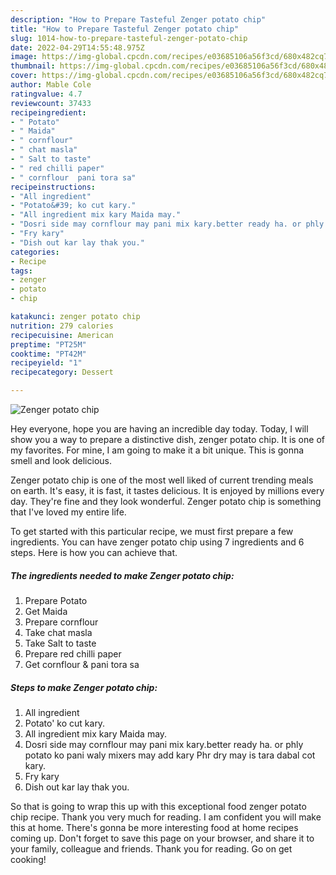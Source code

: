 ```yaml
---
description: "How to Prepare Tasteful Zenger potato chip"
title: "How to Prepare Tasteful Zenger potato chip"
slug: 1014-how-to-prepare-tasteful-zenger-potato-chip
date: 2022-04-29T14:55:48.975Z
image: https://img-global.cpcdn.com/recipes/e03685106a56f3cd/680x482cq70/zenger-potato-chip-recipe-main-photo.jpg
thumbnail: https://img-global.cpcdn.com/recipes/e03685106a56f3cd/680x482cq70/zenger-potato-chip-recipe-main-photo.jpg
cover: https://img-global.cpcdn.com/recipes/e03685106a56f3cd/680x482cq70/zenger-potato-chip-recipe-main-photo.jpg
author: Mable Cole
ratingvalue: 4.7
reviewcount: 37433
recipeingredient:
- " Potato"
- " Maida"
- " cornflour"
- " chat masla"
- " Salt to taste"
- " red chilli paper"
- " cornflour  pani tora sa"
recipeinstructions:
- "All ingredient"
- "Potato&#39; ko cut kary."
- "All ingredient mix kary Maida may."
- "Dosri side may cornflour may pani mix kary.better ready ha. or phly potato ko pani waly mixers may add kary Phr dry may is tara dabal cot kary."
- "Fry kary"
- "Dish out kar lay thak you."
categories:
- Recipe
tags:
- zenger
- potato
- chip

katakunci: zenger potato chip 
nutrition: 279 calories
recipecuisine: American
preptime: "PT25M"
cooktime: "PT42M"
recipeyield: "1"
recipecategory: Dessert

---
```



![Zenger potato chip](https://img-global.cpcdn.com/recipes/e03685106a56f3cd/680x482cq70/zenger-potato-chip-recipe-main-photo.jpg)

Hey everyone, hope you are having an incredible day today. Today, I will show you a way to prepare a distinctive dish, zenger potato chip. It is one of my favorites. For mine, I am going to make it a bit unique. This is gonna smell and look delicious.



Zenger potato chip is one of the most well liked of current trending meals on earth. It's easy, it is fast, it tastes delicious. It is enjoyed by millions every day. They're fine and they look wonderful. Zenger potato chip is something that I've loved my entire life.


To get started with this particular recipe, we must first prepare a few ingredients. You can have zenger potato chip using 7 ingredients and 6 steps. Here is how you can achieve that.

<!--inarticleads1-->

##### The ingredients needed to make Zenger potato chip:

1. Prepare  Potato
1. Get  Maida
1. Prepare  cornflour
1. Take  chat masla
1. Take  Salt to taste
1. Prepare  red chilli paper
1. Get  cornflour &amp; pani tora sa




<!--inarticleads2-->

##### Steps to make Zenger potato chip:

1. All ingredient
1. Potato&#39; ko cut kary.
1. All ingredient mix kary Maida may.
1. Dosri side may cornflour may pani mix kary.better ready ha. or phly potato ko pani waly mixers may add kary Phr dry may is tara dabal cot kary.
1. Fry kary
1. Dish out kar lay thak you.




So that is going to wrap this up with this exceptional food zenger potato chip recipe. Thank you very much for reading. I am confident you will make this at home. There's gonna be more interesting food at home recipes coming up. Don't forget to save this page on your browser, and share it to your family, colleague and friends. Thank you for reading. Go on get cooking!
